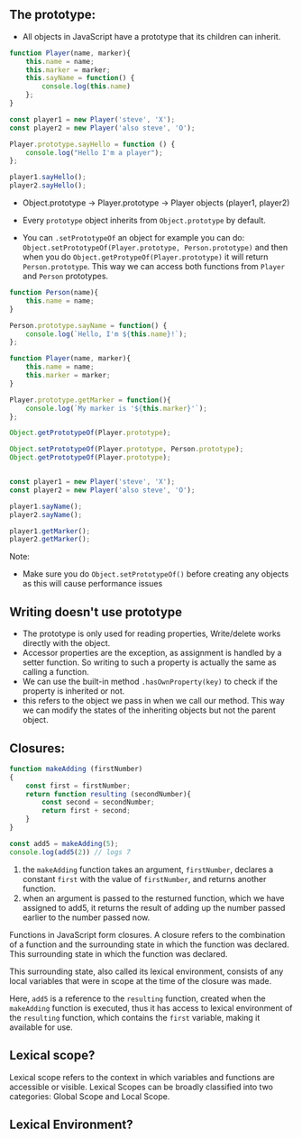 ## The prototype:
- All objects in JavaScript have a prototype that its children can inherit.
```js
function Player(name, marker){
    this.name = name;
    this.marker = marker;
    this.sayName = function() {
        console.log(this.name)
    };
}

const player1 = new Player('steve', 'X');
const player2 = new Player('also steve', 'O');

Player.prototype.sayHello = function () {
    console.log("Hello I'm a player");
};

player1.sayHello();
player2.sayHello();

```
- Object.prototype -> Player.prototype -> Player objects (player1, player2)
- Every `prototype` object inherits from `Object.prototype` by default.

- You can `.setPrototypeOf` an object for example you can do:
    `Object.setPrototypeOf(Player.prototype, Person.prototype)`
and then when you do `Object.getProtypeOf(Player.prototype)` it will return 
`Person.prototype`. This way we can access both functions from `Player` and `Person` prototypes.

```js
function Person(name){
    this.name = name;
}

Person.prototype.sayName = function() {
    console.log(`Hello, I'm ${this.name}!`);
};

function Player(name, marker){
    this.name = name;
    this.marker = marker;
}

Player.prototype.getMarker = function(){
    console.log(`My marker is '${this.marker}'`);
};

Object.getPrototypeOf(Player.prototype);

Object.setPrototypeOf(Player.prototype, Person.prototype);
Object.getPrototypeOf(Player.prototype);


const player1 = new Player('steve', 'X');
const player2 = new Player('also steve', 'O');

player1.sayName();
player2.sayName();

player1.getMarker();
player2.getMarker();

```

Note:
- Make sure you do `Object.setPrototypeOf()` before creating any objects 
as this will cause performance issues

## Writing doesn't use prototype
- The prototype is only used for reading properties, Write/delete 
works directly with the object. 
- Accessor properties are the exception, as assignment is handled
by a setter function. So writing to such a property is actually the 
same as calling a function.
- We can use the built-in method `.hasOwnProperty(key)` to check if the
property is inherited or not.
- this refers to the object we pass in when we call our method. This way
we can modify the states of the inheriting objects but not the parent object.

## Closures:
```js
function makeAdding (firstNumber)
{
    const first = firstNumber;
    return function resulting (secondNumber){
        const second = secondNumber;
        return first + second;
    }
}

const add5 = makeAdding(5);
console.log(add5(2)) // logs 7
```
1) the `makeAdding` function takes an argument, `firstNumber`, declares
a constant `first` with the value of `firstNumber`, and returns another function.
2) when an argument is passed to the resturned function, which we have assigned to 
add5, it returns the result of adding up the number passed earlier to the number passed now.

Functions in JavaScript form closures. A closure refers to the combination of a 
function and the surrounding state in which the function was declared.
This surrounding state in which the function was declared. 

This surrounding state, also called its lexical environment, consists of
any local variables that were in scope at the time of the closure was made.

Here, `add5` is a reference to the `resulting` function, created when the
`makeAdding` function is executed, thus it has access to lexical environment
of the `resulting` function, which contains the `first` variable, making it
available for use.

## Lexical scope?
Lexical scope refers to the context in which variables and functions are
accessible or visible. Lexical Scopes can be broadly classified into two
categories: Global Scope and Local Scope.

## Lexical Environment?

